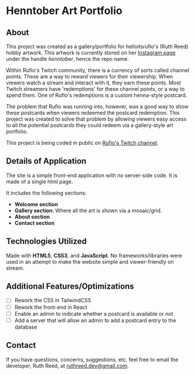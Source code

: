 # Henntober Art Portfolio

## About

This project was created as a gallery/portfolio for helloitsrufio's (Ruth Reed) hobby artwork. This artwork is currently stored on her [Instagram page](https://www.instagram.com/henntober/) under the handle *henntober*, hence the repo name.

Within Rufio's Twitch community, there is a currency of sorts called channel points. These are a way to reward viewers for their viewership. When viewers watch a stream and interact with it, they earn these points. Most Twitch streamers have 'redemptions' for these channel points, or a way to spend them. One of Rufio's redemptions is a custom henna-style postcard. 

The problem that Rufio was running into, however, was a good way to show these postcards when viewers redeemed the postcard redemption. This project was created to solve that problem by allowing viewers easy access to all the potential postcards they could redeem via a gallery-style art portfolio.

This project is being coded in public on [Rufio's Twitch channel](https://www.twitch.tv/helloitsrufio).

## Details of Application

The site is a simple front-end application with no server-side code. It is made of a single html page.

It includes the following sections:
- **Welcome section**
- **Gallery section**: Where all the art is shown via a mosaic/grid.
- **About section**
- **Contact section**

## Technologies Utilized
Made with **HTML5**, **CSS3**, and **JavaScript**. No frameworks/libraries were used in an attempt to make the website simple and viewer-friendly on stream.

## Additional Features/Optimizations
- [ ] Rework the CSS in TailwindCSS
- [ ] Rework the front-end in React
- [ ] Enable an admin to indicate whether a postcard is available or not
- [ ] Add a server that will allow an admin to add a postcard entry to the database

## Contact
If you have questions, concerns, suggestions, etc. feel free to email the developer, Ruth Reed, at [ruthreed.dev@gmail.com](mailto:ruthreed.dev@gmail.com).
